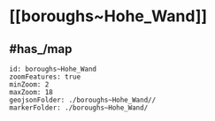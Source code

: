 # [[boroughs~Hohe_Wand]] 


## #has_/map  



```leaflet
id: boroughs~Hohe_Wand
zoomFeatures: true 
minZoom: 2 
maxZoom: 18
geojsonFolder: ./boroughs~Hohe_Wand//
markerFolder: ./boroughs~Hohe_Wand/
```


